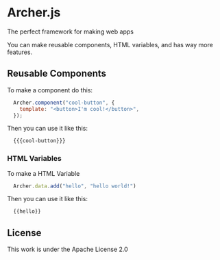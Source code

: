 # Archer.js
The perfect framework for making web apps

You can make reusable components, HTML variables, and has way more features.

## Reusable Components

To make a component do this:

```javascript
  Archer.component("cool-button", {
    template: "<button>I'm cool!</button>",
  });
```

Then you can use it like this:
```html
  {{{cool-button}}}
```

### HTML Variables

To make a HTML Variable

```javascript
  Archer.data.add("hello", "hello world!")
```

Then you can use it like this:
```html
  {{hello}}
```

## License
This work is under the Apache License 2.0
